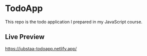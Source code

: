# TodoApp

This repo is the todo application I prepared in my JavaScript course.

## Live Preview

https://jubstaa-todoapp.netlify.app/
